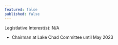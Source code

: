 ```yaml
---
featured: false
published: false
---
```

Legistlative Interest(s): N/A

* Chairman at Lake Chad Committee until May 2023